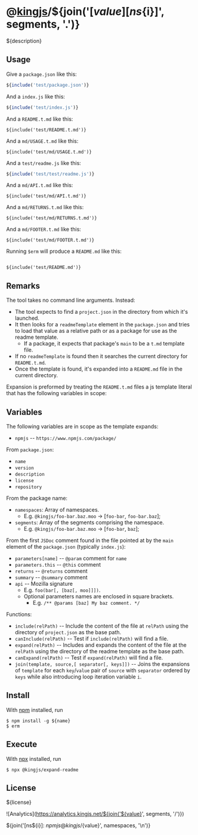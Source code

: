 # @[kingjs][@kingjs]/${join('[${value}][ns${i}]', segments, '.')}
${description}
## Usage
Give a `package.json` like this:
```js
${include('test/package.json')}
```
And a `index.js` like this:
```js
${include('test/index.js')}
```
And a `README.t.md` like this:
````
${include('test/README.t.md')}
````
And a `md/USAGE.t.md` like this:
````
${include('test/md/USAGE.t.md')}
````
And a `test/readme.js` like this:
```js
${include('test/test/readme.js')}
```
And a `md/API.t.md` like this:
````
${include('test/md/API.t.md')}
````
And a `md/RETURNS.t.md` like this:
````
${include('test/md/RETURNS.t.md')}
````
And a `md/FOOTER.t.md` like this:
````
${include('test/md/FOOTER.t.md')}
````
Running `$erm` will produce a `README.md` like this:
````

${include('test/README.md')}
````
## Remarks
The tool takes no command line arguments. Instead:
* The tool expects to find a `project.json` in the directory from which it's launched. 
* It then looks for a `readmeTemplate` element in the `package.json` and tries to load that value as a relative path or as a package for use as the readme template. 
  * If a package, it expects that package's `main` to be a `t.md` template file. 
* If no `readmeTemplate` is found then it searches the current directory for `README.t.md`. 
* Once the template is found, it's expanded into a `README.md` file in the current directory. 

Expansion is preformed by treating the `README.t.md` files a js template literal that has the following variables in scope:
## Variables
The following variables are in scope as the template expands:

* `npmjs` -- `https://www.npmjs.com/package/`

From `package.json`:
* `name`
* `version`
* `description`
* `license`
* `repository`

From the package name:
* `namespaces`: Array of namespaces. 
  * E.g. `@kingjs/foo-bar.baz.moo` -> [`foo-bar`, `foo-bar.baz`];
* `segments`: Array of the segments comprising the namespace.
  * E.g. `@kingjs/foo-bar.baz.moo` -> [`foo-bar`, `baz`];

From the first `JSDoc` comment found in the file pointed at by the `main` element of the `package.json` (typically `index.js`):
* `parameters[name]` -- `@param` comment for `name`
* `parameters.this` -- `@this` comment
* `returns` -- `@returns` comment
* `summary` -- `@summary` comment
* `api` -- Mozilla signature 
  * E.g. `foo(bar[, [baz[, moo]]])`. 
  * Optional parameters names are enclosed in square brackets. 
    * E.g. `/** @params [baz] My baz comment. */`

Functions:
* `include(relPath)` -- Include the content of the file at `relPath` using the directory of `project.json` as the base path. 
* `canInclude(relPath)` -- Test if `include(relPath)` will find a file.
* `expand(relPath)` -- Includes and expands the content of the file at the `relPath` using the directory of the readme template as the base path.
* `canExpand(relPath)` -- Test if `expand(relPath)` will find a file.
* `join(template, source,[ separator[, keys]])` -- Joins the expansions of `template` for each `key`/`value` pair of `source` with `separator` ordered by `keys` while also introducing loop iteration variable `i`.

## Install
With [npm](https://npmjs.org/) installed, run
```
$ npm install -g ${name}
$ erm
```
## Execute
With [npx](https://www.npmjs.com/package/npx) installed, run
```
$ npx @kingjs/expand-readme
```
## License
${license}

![Analytics](https://analytics.kingjs.net/${join('${value}', segments, '/')})

[@kingjs]: ${npmjs}kingjs
${join('[ns${i}]: ${npmjs}@kingjs/${value}', namespaces, '\n')}
